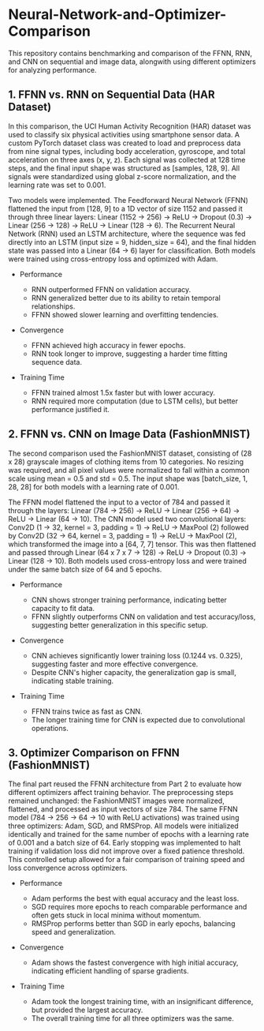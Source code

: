 # Neural-Network-and-Optimizer-Comparison
This repository contains benchmarking and comparison of the FFNN, RNN, and CNN on sequential and image data, alongwith using different optimizers for analyzing performance.

## 1. FFNN vs. RNN on Sequential Data (HAR Dataset)

In this comparison, the UCI Human Activity Recognition (HAR) dataset was used to classify six physical activities using smartphone sensor data. A custom PyTorch dataset class was created to load and preprocess data from nine signal types, including body acceleration, gyroscope, and total acceleration on three axes (x, y, z). Each signal was collected at 128 time steps, and the final input shape was structured as [samples, 128, 9]. All signals were standardized using global z-score normalization, and the learning rate was set to 0.001.

Two models were implemented. The Feedforward Neural Network (FFNN) flattened the input from [128, 9] to a 1D vector of size 1152 and passed it through three linear layers: Linear (1152 → 256) → ReLU → Dropout (0.3) → Linear (256 → 128) → ReLU → Linear (128 → 6). The Recurrent Neural Network (RNN) used an LSTM architecture, where the sequence was fed directly into an LSTM (input size = 9, hidden_size = 64), and the final hidden state was passed into a Linear (64 → 6) layer for classification. Both models were trained using cross-entropy loss and optimized with Adam.

- Performance
  - RNN outperformed FFNN on validation accuracy.
  - RNN generalized better due to its ability to retain temporal relationships.
  - FFNN showed slower learning and overfitting tendencies.

- Convergence
  - FFNN achieved high accuracy in fewer epochs.
  - RNN took longer to improve, suggesting a harder time fitting sequence data.

- Training Time
  - FFNN trained almost 1.5x faster but with lower accuracy.
  - RNN required more computation (due to LSTM cells), but better performance justified it.

## 2. FFNN vs. CNN on Image Data (FashionMNIST)

The second comparison used the FashionMNIST dataset, consisting of (28 x 28) grayscale images of clothing items from 10 categories. No resizing was required, and all pixel
values were normalized to fall within a common scale using mean = 0.5 and std = 0.5. The input shape was [batch_size, 1, 28, 28] for both models with a learning rate of 0.001.

The FFNN model flattened the input to a vector of 784 and passed it through the layers: Linear (784 → 256) → ReLU → Linear (256 → 64) → ReLU → Linear (64 → 10). The CNN model used two convolutional layers: Conv2D (1 → 32, kernel = 3, padding = 1) → ReLU → MaxPool (2) followed by Conv2D (32 → 64, kernel = 3, padding = 1) → ReLU → MaxPool (2), which transformed the image into a [64, 7, 7] tensor. This was then flattened and passed through Linear (64 x 7 x 7 → 128) → ReLU → Dropout (0.3) → Linear (128 → 10). Both models used cross-entropy loss and were trained under the same batch size of 64 and 5 epochs.

- Performance
  - CNN shows stronger training performance, indicating better capacity to fit data.
  - FFNN slightly outperforms CNN on validation and test accuracy/loss, suggesting better generalization in this specific setup.

- Convergence
  - CNN achieves significantly lower training loss (0.1244 vs. 0.325), suggesting faster and more effective convergence.
  - Despite CNN's higher capacity, the generalization gap is small, indicating stable training.

- Training Time
  - FFNN trains twice as fast as CNN.
  - The longer training time for CNN is expected due to convolutional operations.

## 3. Optimizer Comparison on FFNN (FashionMNIST)

The final part reused the FFNN architecture from Part 2 to evaluate how different optimizers affect training behavior. The preprocessing steps remained unchanged: the FashionMNIST images were normalized, flattened, and processed as input vectors of size 784. The same FFNN model (784 → 256 → 64 → 10 with ReLU activations) was trained using three optimizers: Adam, SGD, and RMSProp. All models were initialized identically and trained for the same number of epochs with a learning rate of 0.001 and a batch size of 64. Early stopping was implemented to halt training if validation loss did not improve over a fixed patience threshold. This controlled setup allowed for a fair comparison of training speed and loss convergence across optimizers.

- Performance
  - Adam performs the best with equal accuracy and the least loss.
  - SGD requires more epochs to reach comparable performance and often gets stuck in local minima without momentum.
  - RMSProp performs better than SGD in early epochs, balancing speed and generalization.

- Convergence
  - Adam shows the fastest convergence with high initial accuracy, indicating efficient handling of sparse gradients.

- Training Time
  - Adam took the longest training time, with an insignificant difference, but provided the largest accuracy.
  - The overall training time for all three optimizers was the same.
